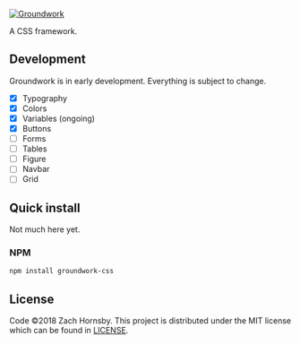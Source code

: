 [![Groundwork](https://cdn.rawgit.com/zachhornsby/Groundwork/a9221b56/images/groundwork-logo.svg)](https://github.com/zachhornsby/Groundwork)

A CSS framework.

## Development

Groundwork is in early development. Everything is subject to change.

- [x] Typography
- [x] Colors
- [x] Variables (ongoing)
- [x] Buttons
- [ ] Forms
- [ ] Tables
- [ ] Figure
- [ ] Navbar
- [ ] Grid

## Quick install

Not much here yet.

### NPM

```sh
npm install groundwork-css
```

## License

Code &copy;2018 Zach Hornsby. This project is distributed under the MIT license which can be found in [LICENSE](https://github.com/zachhornsby/Groundwork/blob/master/LICENSE).
